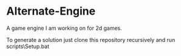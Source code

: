 # Alternate-Engine
A game engine I am working on for 2d games.

To generate a solution just clone this repository recursively and run scripts\Setup.bat
